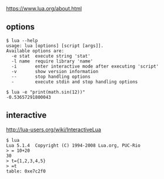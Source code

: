 https://www.lua.org/about.html

## options
```console
$ lua --help
usage: lua [options] [script [args]].
Available options are:
  -e stat  execute string 'stat'
  -l name  require library 'name'
  -i       enter interactive mode after executing 'script'
  -v       show version information
  --       stop handling options
  -        execute stdin and stop handling options
```

```console
$ lua -e "print(math.sin(12))"
-0.53657291800043
```


## interactive
http://lua-users.org/wiki/InteractiveLua

```console
$ lua
Lua 5.1.4  Copyright (C) 1994-2008 Lua.org, PUC-Rio
> = 10+20
30
> t={1,2,3,4,5}
> =t
table: 0xe7c2f0
```
